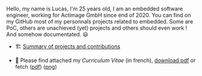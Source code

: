 Hello, my name is Lucas, I'm 25 years old, I am an embedded software engineer, working for Actimage GmbH since end of 2020. You can find on my GitHub most of my personnals projects related to embedded. Some are PoC, others are unachieved (yet) projects and others should even work ! And somehow documentated. 😃

- 🏗️ [Summary of projects and contributions](https://github.com/lucasdietrich/lucasdietrich/blob/master/detailled.md) 

- 📄 Please find attached my *Curriculum Vitae* (in french), [download pdf](https://github.com/lucasdietrich/cv/raw/fr_pub/render/CVLucasDietrich_public.pdf) or fetch ([pdf](https://github.com/lucasdietrich/cv/blob/fr_pub/render/CVLucasDietrich_public.pdf)) ([png](https://github.com/lucasdietrich/cv/blob/fr_pub/render/CVLucasDietrich_public.png?raw=true))
